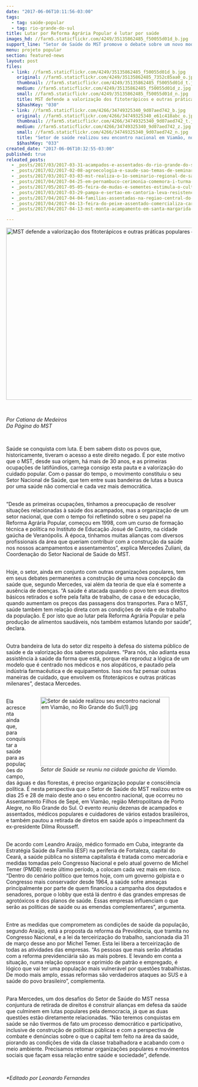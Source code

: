 ```yaml
---
date: "2017-06-06T10:11:56-03:00"
tags:
  - tag: saúde-popular
  - tag: rio-grande-do-sul
title: Lutar por Reforma Agrária Popular é lutar por saúde
images_hd: //farm5.staticflickr.com/4249/35135862485_f50055d01d_b.jpg
support_line: "Setor de Saúde do MST promove o debate sobre um novo modelo de saúde pública, e o enfrentamento os desmontes promovidos pelo governo ilegítimo de Michel Temer. "
menu: projeto popular
section: featured-news
layout: post
files:
  - link: //farm5.staticflickr.com/4249/35135862485_f50055d01d_b.jpg
    original: //farm5.staticflickr.com/4249/35135862485_7352c85aa0_o.jpg
    thumbnail: //farm5.staticflickr.com/4249/35135862485_f50055d01d_t.jpg
    medium: //farm5.staticflickr.com/4249/35135862485_f50055d01d_z.jpg
    small: //farm5.staticflickr.com/4249/35135862485_f50055d01d_n.jpg
    title: MST defende a valorização dos fitoterápicos e outras práticas populares de cuidado em saúde.jpg
    $$hashKey: "030"
  - link: //farm5.staticflickr.com/4266/34749325340_9d07aed742_b.jpg
    original: //farm5.staticflickr.com/4266/34749325340_e61c418abc_o.jpg
    thumbnail: //farm5.staticflickr.com/4266/34749325340_9d07aed742_t.jpg
    medium: //farm5.staticflickr.com/4266/34749325340_9d07aed742_z.jpg
    small: //farm5.staticflickr.com/4266/34749325340_9d07aed742_n.jpg
    title: "Setor de saúde realizou seu encontro nacional em Viamão, no Rio Grande do Sul(1).jpg"
    $$hashKey: "033"
created_date: "2017-06-06T10:32:55-03:00"
published: true
releated_posts:
  - _posts/2017/03/2017-03-31-acampados-e-assentados-do-rio-grande-do-sul-realizam-curso-de-saberes-populares-e-saude-coletiva.md
  - _posts/2017/02/2017-02-08-agroecologia-e-saude-sao-temas-de-seminario-no-extremo-sul-da-bahia.md
  - _posts/2017/03/2017-03-03-mst-realiza-o-1o-seminario-regional-de-saude-popular-da-bahia.md
  - _posts/2017/04/2017-04-25-em-pernambuco-cerimonia-comemora-i-turma-multiprofissional-em-saude-no-campo.md
  - _posts/2017/05/2017-05-05-feira-de-mudas-e-sementes-estimula-o-cultivo-de-plantas-e-hortalicas-em-casa.md
  - _posts/2017/03/2017-03-29-pampa-e-sertao-em-cantoria-leva-resistencia-as-familias-acampadas-no-rs.md
  - _posts/2017/04/2017-04-04-familias-assentadas-na-regiao-central-do-rs-conquistam-sonho-da-moradia-digna.md
  - _posts/2017/04/2017-04-13-feira-do-peixe-assentado-comercializa-carpas-vivas-e-mais-saudaveis-no-centro-de-canoas-no-rs.md
  - _posts/2017/04/2017-04-13-mst-monta-acampamento-em-santa-margarida-do-sul-no-rs.md

---
```

<p><img alt="MST defende a valorização dos fitoterápicos e outras práticas populares de cuidado em saúde.jpg" height="467" src="//farm5.staticflickr.com/4249/35135862485_f50055d01d_b.jpg" width="700" /></p>

<p>&nbsp;</p>

<p><em>Por Catiana de Medeiros<br />
Da P&aacute;gina do MST</em></p>

<p>&nbsp;</p>

<p>Sa&uacute;de se conquista com luta. E bem sabem disto os povos que, historicamente, tiveram o acesso a este direito negado. &Eacute; por este motivo que o MST, desde sua origem, h&aacute; mais de 30 anos, e as primeiras ocupa&ccedil;&otilde;es de latif&uacute;ndios, carrega consigo esta pauta e a valoriza&ccedil;&atilde;o do cuidado popular. Com o passar do tempo, o movimento constituiu o seu Setor Nacional de Sa&uacute;de, que tem entre suas bandeiras de lutas a busca por uma sa&uacute;de n&atilde;o comercial e cada vez mais democr&aacute;tica.</p>

<p><br />
&ldquo;Desde as primeiras ocupa&ccedil;&otilde;es, t&iacute;nhamos a preocupa&ccedil;&atilde;o de resolver situa&ccedil;&otilde;es relacionadas &agrave; sa&uacute;de dos acampados, mas a organiza&ccedil;&atilde;o de um setor nacional, que com o tempo foi refletindo sobre o seu papel na Reforma Agr&aacute;ria Popular, come&ccedil;ou em 1998, com um curso de forma&ccedil;&atilde;o t&eacute;cnica e pol&iacute;tica no Instituto de Educa&ccedil;&atilde;o Josu&eacute; de Castro, na cidade ga&uacute;cha de Veran&oacute;polis. &Agrave; &eacute;poca, t&iacute;nhamos muitas alian&ccedil;as com diversos profissionais da &aacute;rea que queriam contribuir com a constru&ccedil;&atilde;o da sa&uacute;de nos nossos acampamentos e assentamentos&rdquo;, explica Mercedes Zuliani, da Coordena&ccedil;&atilde;o do Setor Nacional de Sa&uacute;de do MST.</p>

<p><br />
Hoje, o setor, ainda em conjunto com outras organiza&ccedil;&otilde;es populares, tem em seus debates permanentes a constru&ccedil;&atilde;o de uma nova concep&ccedil;&atilde;o da sa&uacute;de que, segundo Mercedes, vai al&eacute;m da teoria de que ela &eacute; somente a aus&ecirc;ncia de doen&ccedil;as. &ldquo;A sa&uacute;de &eacute; atacada quando o povo tem seus direitos b&aacute;sicos retirados e sofre pela falta de trabalho, de casa e de educa&ccedil;&atilde;o, quando aumentam os pre&ccedil;os das passagens dos transportes. Para o MST, sa&uacute;de tamb&eacute;m tem rela&ccedil;&atilde;o direta com as condi&ccedil;&otilde;es de vida e de trabalho da popula&ccedil;&atilde;o. &Eacute; por isto que ao lutar pela Reforma Agr&aacute;ria Popular e pela produ&ccedil;&atilde;o de alimentos saud&aacute;veis, n&oacute;s tamb&eacute;m estamos lutando por sa&uacute;de&rdquo;, declara.</p>

<p><br />
Outra bandeira de luta do setor diz respeito &agrave; defesa do sistema p&uacute;blico de sa&uacute;de e da valoriza&ccedil;&atilde;o dos saberes populares. &ldquo;Para n&oacute;s, n&atilde;o adianta essa assist&ecirc;ncia &agrave; sa&uacute;de da forma que est&aacute;, porque ela reproduz a l&oacute;gica de um modelo que &eacute; centrado nos m&eacute;dicos e nos alop&aacute;ticos, e pautado pela ind&uacute;stria farmac&ecirc;utica e de equipamentos. Isso nos faz pensar outras maneiras de cuidado, que envolvem os fitoter&aacute;picos e outras pr&aacute;ticas milenares&rdquo;, destaca Mercedes.</p>

<figure class="image" style="float:right"><img alt="Setor de saúde realizou seu encontro nacional em Viamão, no Rio Grande do Sul(1).jpg" height="188" src="//farm5.staticflickr.com/4266/34749325340_9d07aed742_b.jpg" width="350" />
<figcaption><em>Setor de Sa&uacute;de se reuniu na cidade ga&uacute;cha de Viam&atilde;o.</em></figcaption>
</figure>

<p><br />
Ela acrescenta ainda que, para conquistar a sa&uacute;de para as popula&ccedil;&otilde;es do campo, das &aacute;guas e das florestas, &eacute; preciso organiza&ccedil;&atilde;o popular e consci&ecirc;ncia pol&iacute;tica. &Eacute; nesta perspectiva que o Setor de Sa&uacute;de do MST realizou entre os dias 25 e 28 de maio deste ano o seu encontro nacional, que ocorreu no Assentamento Filhos de Sep&eacute;, em Viam&atilde;o, regi&atilde;o Metropolitana de Porto Alegre, no Rio Grande do Sul. O evento reuniu dezenas de acampados e assentados, m&eacute;dicos populares e cuidadores de v&aacute;rios estados brasileiros, e tamb&eacute;m pautou a retirada de diretos em sa&uacute;de ap&oacute;s o impeachment da ex-presidente Dilma Rousseff.</p>

<p><br />
De acordo com Leandro Ara&uacute;jo, m&eacute;dico formado em Cuba, integrante da Estrat&eacute;gia Sa&uacute;de da Fam&iacute;lia (ESF) na periferia de Fortaleza, capital do Cear&aacute;, a sa&uacute;de p&uacute;blica no sistema capitalista &eacute; tratada como mercadoria e medidas tomadas pelo Congresso Nacional e pelo atual governo de Michel Temer (PMDB) neste &uacute;ltimo per&iacute;odo, a colocam cada vez mais em risco. &ldquo;Dentro do cen&aacute;rio pol&iacute;tico que temos hoje, com um governo golpista e o Congresso mais conservador desde 1964, a sa&uacute;de sofre amea&ccedil;as principalmente por parte de quem financiou a campanha dos deputados e senadores, porque o lobby que est&aacute; l&aacute; dentro &eacute; das grandes empresas de agrot&oacute;xicos e dos planos de sa&uacute;de. Essas empresas influenciam o que ser&atilde;o as pol&iacute;ticas de sa&uacute;de ou as emendas complementares&rdquo;, argumenta.</p>

<p><br />
Entre as medidas que comprometem as condi&ccedil;&otilde;es de sa&uacute;de da popula&ccedil;&atilde;o, segundo Ara&uacute;jo, est&aacute; a proposta da reforma da Previd&ecirc;ncia, que tramita no Congresso Nacional, e a lei da terceiriza&ccedil;&atilde;o do trabalho, sancionada dia 31 de mar&ccedil;o desse ano por Michel Temer. Esta lei libera a terceiriza&ccedil;&atilde;o de todas as atividades das empresas. &ldquo;As pessoas que mais ser&atilde;o afetadas com a reforma previdenci&aacute;ria s&atilde;o as mais pobres. E levando em conta a situa&ccedil;&atilde;o, numa rela&ccedil;&atilde;o opressor e oprimido de patr&atilde;o e empregado, &eacute; l&oacute;gico que vai ter uma popula&ccedil;&atilde;o mais vulner&aacute;vel por quest&otilde;es trabalhistas. De modo mais amplo, essas reformas s&atilde;o verdadeiros ataques ao SUS e &agrave; sa&uacute;de do povo brasileiro&rdquo;, complementa.</p>

<p><br />
Para Mercedes, um dos desafios do Setor de Sa&uacute;de do MST nessa conjuntura de retirada de direitos &eacute; construir alian&ccedil;as em defesa da sa&uacute;de que culminem em lutas populares pela democracia, j&aacute; que as duas quest&otilde;es est&atilde;o diretamente relacionadas. &ldquo;N&atilde;o teremos conquistas em sa&uacute;de se n&atilde;o tivermos de fato um processo democr&aacute;tico e participativo, inclusive de constru&ccedil;&atilde;o de pol&iacute;ticas p&uacute;blicas e com a perspectiva de combate e den&uacute;ncias sobre o que o capital tem feito na &aacute;rea da sa&uacute;de, piorando as condi&ccedil;&otilde;es de vida da classe trabalhadora e acabando com o meio ambiente. Precisamos retomar organiza&ccedil;&otilde;es populares e movimentos sociais que fa&ccedil;am essa rela&ccedil;&atilde;o entre sa&uacute;de e sociedade&rdquo;, defende.</p>

<p>&nbsp;</p>

<p><em>*Editado por Leonardo Fernandes</em></p>

<div class="webpki_lacunasoftware_com" id="webpki_lacunasoftware_com" style="display: none;">&nbsp;</div>
